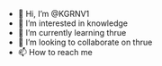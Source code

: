 - 👋 Hi, I’m @KGRNV1
- 👀 I’m interested in knowledge
- 🌱 I’m currently learning thrue
- 💞️ I’m looking to collaborate on thrue
- 📫 How to reach me 

<!---
KGRNV1/KGRNV1 is a ✨ special ✨ repository because its `README.md` (this file) appears on your GitHub profile.
You can click the Preview link to take a look at your changes.
--->
